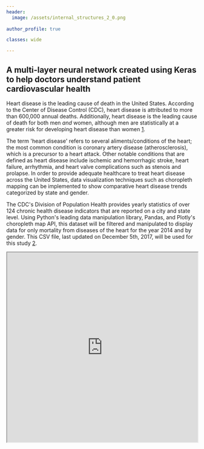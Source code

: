 ```yaml
---
header:
  image: /assets/internal_structures_2_0.png
  
author_profile: true

classes: wide

---
```


## A multi-layer neural network created using Keras to help doctors understand patient cardiovascular health 

Heart disease is the leading cause of death in the United States. According to the Center of Disease Control (CDC), heart disease is attributed to more than 600,000 annual deaths. Additionally, heart disease is the leading cause of death for both men _and_ women, although men are statistically at a greater risk for developing heart disease than women [1](https://www.cdc.gov/heartdisease/facts.htm). 

The term 'heart disease' refers to several aliments/conditions of the heart; the most common condition is coronary artery disease (atherosclerosis), which is a precursor to a heart attack. Other notable conditions that are defined as heart disease include ischemic and hemorrhagic stroke, heart failure, arrhythmia, and heart valve complications such as stenois and prolapse. In order to provide adequate healthcare to treat heart disease across the United States, data visualization techniques such as choropleth mapping can be implemented to show comparative heart disease trends categorized by state and gender. 

The CDC's Division of Population Health provides yearly statistics of over 124 chronic health disease indicators that are reported on a city and state level. Using Python's leading data manipulation library, Pandas, and Plotly's choropleth map API, this dataset will be filtered and manipulated to display data for only mortality from diseases of the heart for the year 2014 and by gender. This CSV file, last updated on December 5th, 2017, will be used for this study [2](https://chronicdata.cdc.gov/api/views/g4ie-h725/rows.csv?accessType=DOWNLOAD&api_foundry=true).


<iframe src = "https://public.tableau.com/shared/2JDZXYMHQ?:showVizHome=no&:embed=true" width="100%" height="500"></iframe>

